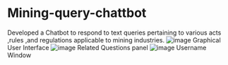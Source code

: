 # Mining-query-chattbot
Developed a Chatbot to respond to text queries pertaining to various acts ,rules ,and regulations applicable to mining industries.
![image](https://github.com/user-attachments/assets/48f9048e-b24c-4e4b-be9a-773f245379cd)
Graphical User Interface
![image](https://github.com/user-attachments/assets/74bfa97a-c5f2-43dd-aa3f-a329e9ff7022)
Related Questions panel
![image](https://github.com/user-attachments/assets/fef8d17c-7d8e-4359-97ae-9bf913b7a392)
Username Window
